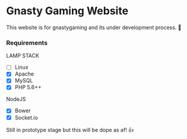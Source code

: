 # Gnasty Gaming Website
This website is for gnastygaming  and its under development process. :metal:

### Requirements
LAMP STACK
- [ ] Linux
- [x] Apache
- [x] MySQL
- [x] PHP 5.6++

NodeJS
- [x] Bower
- [x] Socket.io

Still in prototype stage but this will be dope as af! :+1:

